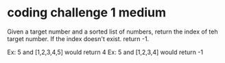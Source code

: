 # coding challenge 1 medium

Given a target number and a sorted list of numbers, return the index of teh target number. If the index doesn't exist. return -1.

Ex: 5 and [1,2,3,4,5] would return 4
Ex: 5 and [1,2,3,4] would return -1